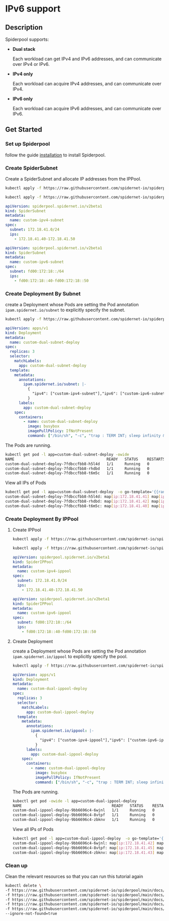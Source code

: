# IPv6 support

## Description

Spiderpool supports:

- **Dual stack**

    Each workload can get IPv4 and IPv6 addresses, and can communicate over IPv4 or IPv6.

- **IPv4 only**

    Each workload can acquire IPv4 addresses, and can communicate over IPv4.

- **IPv6 only**

    Each workload can acquire IPv6 addresses, and can communicate over IPv6.

## Get Started

### Set up Spiderpool

follow the guide [installation](./install/underlay/get-started-kind.md) to install Spiderpool.

### Create SpiderSubnet

Create a SpiderSubnet and allocate IP addresses from the IPPool.

```bash
kubectl apply -f https://raw.githubusercontent.com/spidernet-io/spiderpool/main/docs/example/basic/custom-ipv4-subnet.yaml

kubectl apply -f https://raw.githubusercontent.com/spidernet-io/spiderpool/main/docs/example/basic/custom-ipv6-subnet.yaml
```

```yaml
apiVersion: spiderpool.spidernet.io/v2beta1
kind: SpiderSubnet
metadata:
  name: custom-ipv4-subnet
spec:
  subnet: 172.18.41.0/24
  ips:
    - 172.18.41.40-172.18.41.50
```

```yaml
apiVersion: spiderpool.spidernet.io/v2beta1
kind: SpiderSubnet
metadata:
  name: custom-ipv6-subnet
spec:
  subnet: fd00:172:18::/64
  ips:
    - fd00:172:18::40-fd00:172:18::50

```

### Create Deployment By Subnet

create a Deployment whose Pods are setting the Pod annotation `ipam.spidernet.io/subnet` to  explicitly specify the subnet.

```bash
kubectl apply -f https://raw.githubusercontent.com/spidernet-io/spiderpool/main/docs/example/basic/custom-dual-subnet-deploy.yaml
```

```yaml
apiVersion: apps/v1
kind: Deployment
metadata:
  name: custom-dual-subnet-deploy
spec:
  replicas: 3
  selector:
    matchLabels:
      app: custom-dual-subnet-deploy
  template:
    metadata:
      annotations:
        ipam.spidernet.io/subnet: |-
          {
            "ipv4": ["custom-ipv4-subnet"],"ipv6": ["custom-ipv6-subnet"]
          }
      labels:
        app: custom-dual-subnet-deploy
    spec:
      containers:
        - name: custom-dual-subnet-deploy
          image: busybox
          imagePullPolicy: IfNotPresent
          command: ["/bin/sh", "-c", "trap : TERM INT; sleep infinity & wait"]

```

The Pods are running.

```bash
kubectl get pod -l app=custom-dual-subnet-deploy -owide
NAME                                         READY   STATUS    RESTARTS   AGE   IP             NODE                NOMINATED NODE   READINESS GATES
custom-dual-subnet-deploy-7fdbccfbb8-h5l4d   1/1     Running   0          33s   172.18.41.41   controller-node-1   <none>           <none>
custom-dual-subnet-deploy-7fdbccfbb8-rhdbd   1/1     Running   0          33s   172.18.41.42   controller-node-1   <none>           <none>
custom-dual-subnet-deploy-7fdbccfbb8-t6m5c   1/1     Running   0          33s   172.18.41.40   controller-node-1   <none>           <none>
```

View all IPs of Pods

```bash
kubectl get pod -l app=custom-dual-subnet-deploy  -o go-template='{{range .items}}{{.metadata.name}}: {{range .status.podIPs}}{{.}} {{end}}{{"\n"}}{{end}}'
custom-dual-subnet-deploy-7fdbccfbb8-h5l4d: map[ip:172.18.41.41] map[ip:fd00:172:18::42]
custom-dual-subnet-deploy-7fdbccfbb8-rhdbd: map[ip:172.18.41.42] map[ip:fd00:172:18::41]
custom-dual-subnet-deploy-7fdbccfbb8-t6m5c: map[ip:172.18.41.40] map[ip:fd00:172:18::40]
```

### Create Deployment By IPPool

1. Create IPPool

    ```bash
    kubectl apply -f https://raw.githubusercontent.com/spidernet-io/spiderpool/main/docs/example/basic/custom-ipv4-ippool.yaml
    
    kubectl apply -f https://raw.githubusercontent.com/spidernet-io/spiderpool/main/docs/example/basic/custom-ipv6-ippool.yaml
    ```

    ```yaml
    apiVersion: spiderpool.spidernet.io/v2beta1
    kind: SpiderIPPool
    metadata:
      name: custom-ipv4-ippool
    spec:
      subnet: 172.18.41.0/24
      ips:
        - 172.18.41.40-172.18.41.50
    ```

    ```yaml
    apiVersion: spiderpool.spidernet.io/v2beta1
    kind: SpiderIPPool
    metadata:
      name: custom-ipv6-ippool
    spec:
      subnet: fd00:172:18::/64
      ips:
        - fd00:172:18::40-fd00:172:18::50
    ```

2. Create Deployment
  
    create a Deployment whose Pods are setting the Pod annotation `ipam.spidernet.io/ippool` to  explicitly specify the pool.

    ```bash
    kubectl apply -f https://raw.githubusercontent.com/spidernet-io/spiderpool/main/docs/example/basic/custom-dual-ippool-deploy.yaml
    ```

    ```yaml
    apiVersion: apps/v1
    kind: Deployment
    metadata:
      name: custom-dual-ippool-deploy
    spec:
      replicas: 3
      selector:
        matchLabels:
          app: custom-dual-ippool-deploy
      template:
        metadata:
          annotations:
            ipam.spidernet.io/ippool: |-
              {
                "ipv4": ["custom-ipv4-ippool"],"ipv6": ["custom-ipv6-ippool"]
              }
          labels:
            app: custom-dual-ippool-deploy
        spec:
          containers:
            - name: custom-dual-ippool-deploy
              image: busybox
              imagePullPolicy: IfNotPresent
              command: ["/bin/sh", "-c", "trap : TERM INT; sleep infinity & wait"]
    ```

    The Pods are running.

    ```bash
    kubectl get pod -owide -l app=custom-dual-ippool-deploy
    NAME                                        READY   STATUS    RESTARTS   AGE   IP             NODE                NOMINATED NODE   READINESS GATES
    custom-dual-ippool-deploy-9bb6696c4-6wjnl   1/1     Running   0          76s   172.18.41.42   controller-node-1   <none>           <none>
    custom-dual-ippool-deploy-9bb6696c4-8vtpf   1/1     Running   0          76s   172.18.41.45   controller-node-1   <none>           <none>
    custom-dual-ippool-deploy-9bb6696c4-zbknv   1/1     Running   0          76s   172.18.41.43   controller-node-1   <none>           <none>
    ```

    View all IPs of Pods

    ```bash
    kubectl get pod -l app=custom-dual-ippool-deploy  -o go-template='{{range .items}}{{.metadata.name}}: {{range .status.podIPs}}{{.}} {{end}}{{"\n"}}{{end}}'
    custom-dual-ippool-deploy-9bb6696c4-6wjnl: map[ip:172.18.41.42] map[ip:fd00:172:18::4d]
    custom-dual-ippool-deploy-9bb6696c4-8vtpf: map[ip:172.18.41.45] map[ip:fd00:172:18::4e]
    custom-dual-ippool-deploy-9bb6696c4-zbknv: map[ip:172.18.41.43] map[ip:fd00:172:18::46]
    ```

### Clean up

Clean the relevant resources so that you can run this tutorial again

   ```bash
   kubectl delete \
   -f https://raw.githubusercontent.com/spidernet-io/spiderpool/main/docs/example/basic/custom-ipv4-subnet.yaml \
   -f https://raw.githubusercontent.com/spidernet-io/spiderpool/main/docs/example/basic/custom-ipv6-subnet.yaml \
   -f https://raw.githubusercontent.com/spidernet-io/spiderpool/main/docs/example/basic/custom-ipv4-ippool.yaml \
   -f https://raw.githubusercontent.com/spidernet-io/spiderpool/main/docs/example/basic/custom-ipv6-ippool.yaml \
   -f https://raw.githubusercontent.com/spidernet-io/spiderpool/main/docs/example/basic/custom-dual-ippool-deploy.yaml \
   --ignore-not-found=true
   ```
